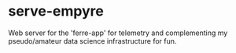 # serve-empyre
 Web server for the 'ferre-app' for telemetry and complementing my pseudo/amateur data science infrastructure for fun.

